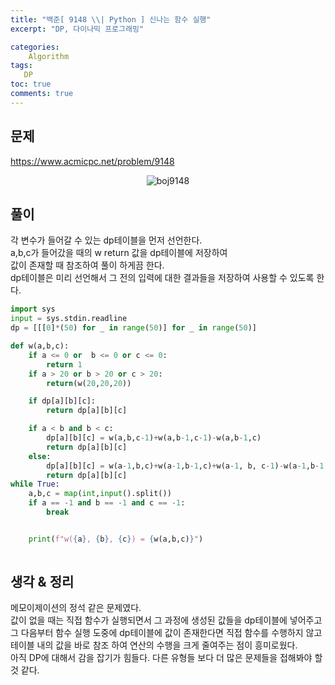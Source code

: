 ```yaml
---
title: "백준[ 9148 \\| Python ] 신나는 함수 실행"
excerpt: "DP, 다이나믹 프로그래밍"

categories:
    Algorithm
tags:
   DP
toc: true
comments: true
---
```

## 문제  
<https://www.acmicpc.net/problem/9148>
<p align = "center"><img alt = "boj9148" src = "../../assets/images/boj/9148.png"></p>  

## 풀이  
각 변수가 들어갈 수 있는 dp테이블을 먼저 선언한다.  
a,b,c가 들어갔을 때의 w return 값을 dp테이블에 저장하여  
값이 존재할 때 참조하여 풀이 하게끔 한다.  
dp테이블은 미리 선언해서 그 전의 입력에 대한 결과들을 저장하여 사용할 수 있도록 한다.  

```python  
import sys
input = sys.stdin.readline
dp = [[[0]*(50) for _ in range(50)] for _ in range(50)]

def w(a,b,c):
    if a <= 0 or  b <= 0 or c <= 0:
        return 1
    if a > 20 or b > 20 or c > 20:
        return(w(20,20,20))

    if dp[a][b][c]:
        return dp[a][b][c]

    if a < b and b < c:
        dp[a][b][c] = w(a,b,c-1)+w(a,b-1,c-1)-w(a,b-1,c)
        return dp[a][b][c]
    else:
        dp[a][b][c] = w(a-1,b,c)+w(a-1,b-1,c)+w(a-1, b, c-1)-w(a-1,b-1,c-1)
        return dp[a][b][c]
while True:
    a,b,c = map(int,input().split())
    if a == -1 and b == -1 and c == -1:
        break


    print(f"w({a}, {b}, {c}) = {w(a,b,c)}")
            
```  
## 생각 & 정리  
메모이제이션의 정석 같은 문제였다.  
값이 없을 때는 직접 함수가 실행되면서 그 과정에 생성된 값들을 dp테이블에 넣어주고  
그 다음부터 함수 실행 도중에 dp테이블에 값이 존재한다면 직접 함수를 수행하지 않고  
테이블 내의 값을 바로 참조 하여 연산의 수행을 크게 줄여주는 점이 흥미로웠다.  
아직 DP에 대해서 감을 잡기가 힘들다. 다른 유형들 보다 더 많은 문제들을 접해봐야 할 것 같다.